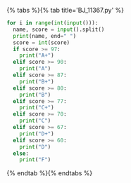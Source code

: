 {% tabs %}{% tab title='BJ_11367.py' %}

```py
for i in range(int(input())):
  name, score = input().split()
  print(name, end=" ")
  score = int(score)
  if score >= 97:
    print("A+")
  elif score >= 90:
    print("A")
  elif score >= 87:
    print("B+")
  elif score >= 80:
    print("B")
  elif score >= 77:
    print("C+")
  elif score >= 70:
    print("C")
  elif score >= 67:
    print("D+")
  elif score >= 60:
    print("D")
  else:
    print("F")
```

{% endtab %}{% endtabs %}
